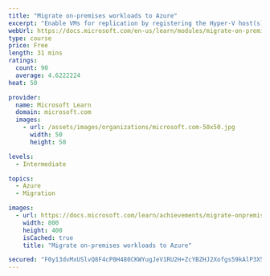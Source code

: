 ```yaml
---
title: "Migrate on-premises workloads to Azure"
excerpt: "Enable VMs for replication by registering the Hyper-V host(s) to the Azure Migrate project. Configure Hyper-V VMs for replication, monitor, and run a test failover. After migration complete, migrated VMs should have security controls added."
webUrl: https://docs.microsoft.com/en-us/learn/modules/migrate-on-premises-workloads-azure/
type: course
price: Free
length: 31 mins
ratings:
  count: 90
  average: 4.6222224
heat: 50

provider:
  name: Microsoft Learn
  domain: microsoft.com
  images:
    - url: /assets/images/organizations/microsoft.com-50x50.jpg
      width: 50
      height: 50

levels:
  - Intermediate

topics:
  - Azure
  - Migration

images:
  - url: https://docs.microsoft.com/learn/achievements/migrate-onpremises-workloads-azure-social.png
    width: 800
    height: 400
    isCached: true
    title: "Migrate on-premises workloads to Azure"

secured: "F0y13dvMxUSlvQ8F4cP0H480CKWYugJeV1RU2H+ZcYBZHJ2Xofgs59kAlP3X57YAanDACyhIbYOnH7kRrjYsRbdbk8aiLOEA8ZrB2iuOLdgQp/O67FFoCQKCNKHIzN16uh6nT9W/pL8rLI5C8EEZbRylAOWPv1grAGOp6ig1Vqje5fD5b2WQpw4iqK2AioC2SFXqCoGCbvfbnSMC+wdCsTFE+vCNbNm4q2437ovcdkqCvGdRWSa6gxWP0RpR0XX1Oinln6eOviIH9re6qsP/7NPFfH/5q/Bnm5rkXo4tI2CoWQQG3R90ifT/qA9Fte2IdC39dN4Qm9FTMsGuypI88g7Rqd6RggmhVBMAUw6I57WH1/JlXEA1ASNm2zUO9ACqhBDYWwfnEszVpuX/Wux7CciKQLQOX/1drQbnYhSlxlA=;cM3XjGp5SVizAnZETnbXwA=="
---
```


